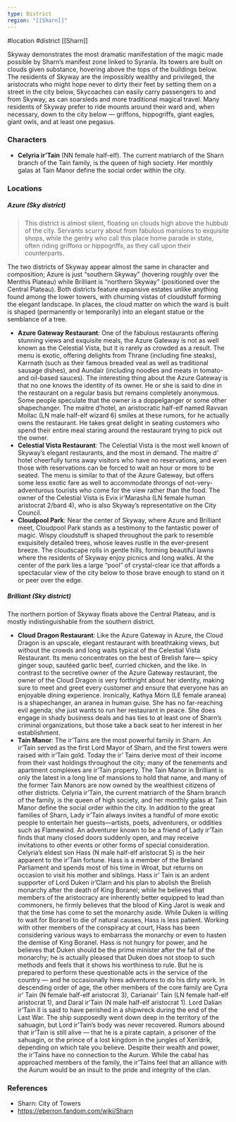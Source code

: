 ```yaml
---
type: District
region: "[[Sharn]]"
---
```

 #location #district [[Sharn]]

Skyway demonstrates the most dramatic manifestation of the magic made possible by Sharn’s manifest zone linked to Syrania. Its towers are built on clouds given substance, hovering above the tops of the buildings below. The residents of Skyway are the impossibly wealthy and privileged, the aristocrats who might hope never to dirty their feet by setting them on a street in the city below, Skycoaches can easily carry passengers to and from Skyway, as can soarsleds and more traditional magical travel. Many residents of Skyway prefer to ride mounts around their ward and, when necessary, down to the city below — griffons, hippogriffs, giant eagles, giant owls, and at least one pegasus.

### Characters

* **Celyria ir’Tain** (NN female half-elf). The current matriarch of the Sharn branch of the Tain family, is the queen of high society. Her monthly galas at Tain Manor define the social order within the city.

### Locations

##### Azure (Sky district)
> This district is almost silent, floating on clouds high above the hubbub of the city. Servants scurry about from fabulous mansions to exquisite shops, while the gentry who call this place home parade in state, often riding griffons or hippogriffs, as they call upon their counterparts.

The two districts of Skyway appear almost the same in character and composition; Azure is just “southern Skyway” (hovering roughly over the Menthis Plateau) while Brilliant is “northern Skyway” (positioned over the Central Plateau). Both districts feature expansive estates unlike anything found among the lower towers, with churning vistas of cloudstuff forming the elegant landscape. In places, the cloud matter on which the ward is built is shaped (permanently or temporarily) into an elegant statue or the semblance of a tree.

- **Azure Gateway Restaurant**: One of the fabulous restaurants offering stunning views and exquisite meals, the Azure Gateway is not as well known as the Celestial Vista, but it is rarely as crowded as a result. The menu is exotic, offering delights from Thrane (including fine steaks), Karrnath (such as their famous breaded veal as well as traditional sausage dishes), and Aundair (including noodles and meats in tomato- and oil-based sauces). The interesting thing about the Azure Gateway is that no one knows the identity of its owner. He or she is said to dine in the restaurant on a regular basis but remains completely anonymous. Some people speculate that the owner is a doppelganger or some other shapechanger. The maitre d’hotel, an aristocratic half-elf named Ravvan Mollac (LN male half-elf wizard 6) smiles at these rumors, for he actually owns the restaurant. He takes great delight in seating customers who spend their entire meal staring around the restaurant trying to pick out the owner.
- **Celestial Vista Restaurant**: The Celestial Vista is the most well known of Skyway’s elegant restaurants, and the most in demand. The maitre d’ hotel cheerfully turns away visitors who have no reservations, and even those with reservations can be forced to wait an hour or more to be seated. The menu is similar to that of the Azure Gateway, but offers some less exotic fare as well to accommodate throngs of not-very-adventurous tourists who come for the view rather than the food. The owner of the Celestial Vista is Evix ir’Marasha (LN female human aristocrat 2/bard 4), who is also Skyway’s representative on the City Council.
- **Cloudpool Park**: Near the center of Skyway, where Azure and Brilliant meet, Cloudpool Park stands as a testimony to the fantastic power of magic. Wispy cloudstuff is shaped throughout the park to resemble exquisitely detailed trees, whose leaves rustle in the ever-present breeze. The cloudscape rolls in gentle hills, forming beautiful lawns where the residents of Skyway enjoy picnics and long walks. At the center of the park lies a large “pool” of crystal-clear ice that affords a spectacular view of the city below to those brave enough to stand on it or peer over the edge.

##### Brilliant (Sky district)

The northern portion of Skyway floats above the Central Plateau, and is mostly indistinguishable from the southern district.

- **Cloud Dragon Restaurant**: Like the Azure Gateway in Azure, the Cloud Dragon is an upscale, elegant restaurant with breathtaking views, but without the crowds and long waits typical of the Celestial Vista Restaurant. Its menu concentrates on the best of Brelish fare— spicy ginger soup, sautéed garlic beef, curried chicken, and the like. In contrast to the secretive owner of the Azure Gateway restaurant, the owner of the Cloud Dragon is very forthright about her identity, making sure to meet and greet every customer and ensure that everyone has an enjoyable dining experience. Ironically, Kathya Morn (LE female aranea) is a shapechanger, an aranea in human guise. She has no far-reaching evil agenda; she just wants to run her restaurant in peace. She does engage in shady business deals and has ties to at least one of Sharn’s criminal organizations, but those take a back seat to her interest in her establishment.
- **Tain Manor**: The ir’Tains are the most powerful family in Sharn. An ir’Tain served as the first Lord Mayor of Sharn, and the first towers were raised with ir’Tain gold. Today the ir’ Tains derive most of their income from their vast holdings throughout the city; many of the tenements and apartment complexes are ir’Tain property. The Tain Manor in Brilliant is only the latest in a long line of mansions to hold that name, and many of the former Tain Manors are now owned by the wealthiest citizens of other districts. Celyria ir’Tain, the current matriarch of the Sharn branch of the family, is the queen of high society, and her monthly galas at Tain Manor define the social order within the city. In addition to the great families of Sharn, Lady ir’Tain always invites a handful of more exotic people to entertain her guests—artists, poets, adventurers, or oddities such as Flamewind. An adventurer known to be a friend of Lady ir’Tain finds that many closed doors suddenly open, and may receive invitations to other events or other forms of special consideration. Celyria’s eldest son Hass (N male half-elf aristocrat 5) is the heir apparent to the ir’Tain fortune. Hass is a member of the Breland Parliament and spends most of his time in Wroat, but returns on occasion to visit his mother and siblings. Hass ir’ Tain is an ardent supporter of Lord Duken ir’Clarn and his plan to abolish the Brelish monarchy after the death of King Boranel; while he believes that members of the aristocracy are inherently better equipped to lead than commoners, he firmly believes that the blood of King Jarot is weak and that the time has come to set the monarchy aside. While Duken is willing to wait for Boranel to die of natural causes, Hass is less patient. Working with other members of the conspiracy at court, Hass has been considering various ways to embarrass the monarchy or even to hasten the demise of King Boranel. Hass is not hungry for power, and he believes that Duken should be the prime minister after the fall of the monarchy; he is actually pleased that Duken does not stoop to such methods and feels that it shows his worthiness to rule. But he is prepared to perform these questionable acts in the service of the country — and he occasionally hires adventures to do his dirty work. In descending order of age, the other members of the core family are Cyra ir’ Tain (N female half-elf aristocrat 3), Carianair’ Tain (LN female half-elf aristocrat 1), and Daral ir’Tain (N male half-elf aristocrat 1). Lord Dalian ir’Tain II is said to have perished in a shipwreck during the end of the Last War. The ship supposedly went down deep in the territory of the sahuagin, but Lord ir’Tain’s body was never recovered. Rumors abound that ir’Tain is still alive — that he is a pirate captain, a prisoner of the sahuagin, or the prince of a lost kingdom in the jungles of Xen’drik, depending on which tale you believe. Despite their wealth and power, the ir’Tains have no connection to the Aurum. While the cabal has approached members of the family, the ir’Tains feel that an alliance with the Aurum would be an insult to the pride and integrity of the clan.

### References

* Sharn: City of Towers
* https://eberron.fandom.com/wiki/Sharn

